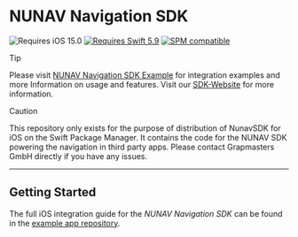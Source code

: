 # NUNAV Navigation SDK

![Requires iOS 15.0](https://img.shields.io/badge/iOS-15.0-1575F9?style=flat&logo=apple&label=iOS&link=https%3A%2F%2Fwww.apple.com%2Fde%2Fios)
[![Requires Swift 5.9](https://img.shields.io/badge/Swift-5.9-FA7343.svg?style=flat&logo=Swift)](https://swift.org/)
[![SPM compatible](https://img.shields.io/badge/Swift%20Package%20Manager-compatible-FA7343.svg?style=flat&logo=Swift)](https://swift.org/package-manager/)

> [!TIP]
> Please visit [NUNAV Navigation SDK Example](https://github.com/Graphmasters/nunav-navigation-sdk-example) for integration examples and more Information on usage and features. Visit our [SDK-Website](https://www.nunav.net/lp/sdk) for more information.

> [!CAUTION]
> This repository only exists for the purpose of distribution of NunavSDK for iOS on the Swift Package Manager. It contains the code for the NUNAV SDK powering the navigation in third party apps.
> Please contact Grapmasters GmbH directly if you have any issues.

---

## Getting Started

The full iOS integration guide for the *NUNAV Navigation SDK* can be found in the [example app repository](https://github.com/Graphmasters/nunav-navigation-sdk-example/tree/main/iOS).
